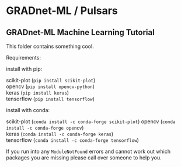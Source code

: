 # GRADnet-ML / Pulsars
GRADnet-ML Machine Learning Tutorial
-------------------------------------------------------------------------------------------------
This folder contains something cool.

Requirements:

install with pip:

scikit-plot (`pip install scikit-plot`)  
opencv (`pip install opencv-python`)  
keras (`pip install keras`)  
tensorflow (`pip install tensorflow`)  

install with conda: 

scikit-plot (`conda install -c conda-forge scikit-plot`) 
opencv (`conda install -c conda-forge opencv`)  
keras (`conda install -c conda-forge keras`)  
tensorflow (`conda install -c conda-forge tensorflow`)  

If you run into any `ModuleNotFound` errors and cannot work out which packages you are missing please call over someone to help you.
